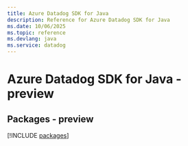 ```yaml
---
title: Azure Datadog SDK for Java
description: Reference for Azure Datadog SDK for Java
ms.date: 10/06/2025
ms.topic: reference
ms.devlang: java
ms.service: datadog
---
```

# Azure Datadog SDK for Java - preview
## Packages - preview
[!INCLUDE [packages](datadog-index.md)]